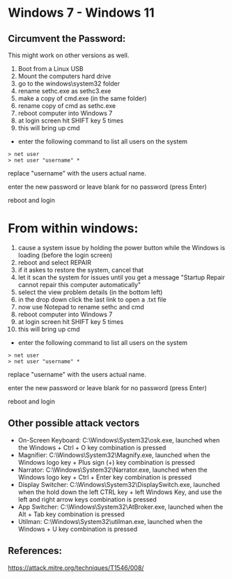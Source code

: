# Windows 7 - Windows 11
## Circumvent the Password:
This might work on other versions as well.

1. Boot from a Linux USB
2. Mount the computers hard drive
3. go to the windows\system32 folder
4. rename sethc.exe as sethc3.exe
5. make a copy of cmd.exe (in the same folder)
6. rename copy of cmd as sethc.exe
7. reboot computer into Windows 7
8. at login screen hit SHIFT key 5 times
9. this will bring up cmd
  - enter the following command to list all users on the system
```
> net user 
> net user "username" *
```
replace "username" with the users actual name.

enter the new password or leave blank for no password (press Enter)

reboot and login


# From within windows:

1. cause a system issue by holding the power button while the Windows is loading (before the login screen)
2. reboot and select REPAIR
3. if it askes to restore the system, cancel that
4. let it scan the system for issues until you get a message "Startup Repair cannot repair this computer automatically"
5. select the view problem details (in the bottom left)
6. in the drop down click the last link to open a .txt file
7. now use Notepad to rename sethc and cmd
8. reboot computer into Windows 7
9. at login screen hit SHIFT key 5 times
10. this will bring up cmd
  - enter the following command to list all users on the system
```
> net user 
> net user "username" *
```
replace "username" with the users actual name.

enter the new password or leave blank for no password (press Enter)

reboot and login



## Other possible attack vectors 
- On-Screen Keyboard: C:\Windows\System32\osk.exe, launched when the  Windows + Ctrl + O key combination is pressed
- Magnifier: C:\Windows\System32\Magnify.exe, launched when the Windows logo key + Plus sign (+) key combination is pressed
- Narrator: C:\Windows\System32\Narrator.exe, launched when the Windows logo key + Ctrl + Enter key combination is pressed 
- Display Switcher: C:\Windows\System32\DisplaySwitch.exe, launched when the hold down the left CTRL key + left Windows Key, and use the left and right arrow keys combination is pressed
- App Switcher: C:\Windows\System32\AtBroker.exe, launched when the Alt + Tab key combination is pressed
- Utilman: C:\Windows\System32\utilman.exe, launched when the Windows + U key combination is pressed




## References:
https://attack.mitre.org/techniques/T1546/008/
